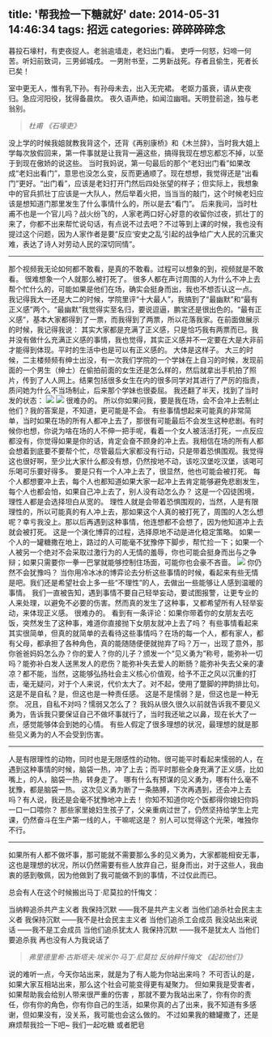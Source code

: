title: '帮我捡一下糖就好'
date: 2014-05-31 14:46:34
tags: 招远
categories: 碎碎碎碎念
---
> 
暮投石壕村，有吏夜捉人。老翁逾墙走，老妇出门看。
吏呼一何怒，妇啼一何苦。听妇前致词，三男邺城戍。
一男附书至，二男新战死。存者且偷生，死者长已矣！
> 
<!--more-->
> 
室中更无人，惟有乳下孙。有孙母未去，出入无完裙。
老妪力虽衰，请从吏夜归。急应河阳役，犹得备晨炊。
夜久语声绝，如闻泣幽咽。天明登前途，独与老翁别。

>*杜甫 《石壕吏》*

没上学的时候我姐就教我背这个，还背《再别康桥》和《木兰辞》，当时我大姐上学每次放假回来，第一件事就是让我背一遍这些，搞得我现在想忘都忘不掉，以至于到现在傲娇的说这些。
当时我妈说，第一句最后的那个“老妇出门看”如果改成“老妇出看门”，意思也没怎么变，反而更通顺了。现在想想，我觉得还是“出看门”更好。“出门看”，应该是老妇打开门然后四处张望的样子；但实际上，我想象中的官兵抓壮丁应该是一大队人，然后举着火把，当当当的敲门，这个时候老妇应该是想知道门那里发生了什么事情什么的，所以是去“看门”。
后来我问，当时杜甫不也是一个官儿吗？战火纷飞的，人家老两口好心好意的收留你过夜，抓壮丁的来了，你都不出来帮忙说句话，有点说不过去吧？不过等到上课的时候，我也没有提过这个问题，因为人家作者是要“反应‘安史之乱’引起的战争给广大人民的沉重灾难，表达了诗人对劳动人民的深切同情”。

---------

那个视频我无论如何都不敢看，是真的不敢看。过程可以想象的到，视频就是不敢看。
很难想象一个人就那么被打死了。
很多人都在声讨周围的人为什么不冲上去帮个忙什么的，可能如果是他们在场，确实会挺身而出，我也不想否认这一点。
我记得我大一还是大二的时候，学院里评“十大最人”，我搞到了“最幽默”和“最有正义感”两个。“最幽默”我觉得实至名归，要说逗逼，鹏宝还是很出色的。“最有正义感”，基本大家都得到了一票，而我得到了两票，所以花落我家。在前面做展示的时候，我记得我说：
其实大家都是充满了正义感，只是恰巧我有两票而已。我并没有做什么充满正义感的事情，我也觉得，其实正义感并不一定要在大是大非前才能得到体现。平时的生活中也是可以有正义感的。
大体是这样子。
大三的时候，二主楼频频有绅士出没，有一次我们学院的一个学妹在上自习的时候，发现前面的一个男生（绅士）在偷拍前面的女生还是怎么样的，然后就拿出手机拍了照片，传到了人人网上。结果包括很多女生在内的很多同学对其进行了严厉的指责，质问她为什么不当场制止，后来那个学妹也很委屈。
我还翻了半天，找到了当时发的状态：
![](/img/0531/1.PNG)
![](/img/0531/2.PNG)
很难办的。
所以你如果问我，要是我在场，会不会冲上去制止他们？我的答案是，不知道，更可能是不会。
有些事情想起来可能真的非常简单，当时如果在场的所有人都冲上去了，那很有可能最后不会发生这种悲剧。有时候你也想，你说为啥在场的人不伸一把手呢，看着一个女人被活活打死，一点反应都没有，你觉得如果是你的话，肯定会奋不顾身的冲上去。我相信在场的所有人都会想着到底要不要帮个忙，尽管最后大家都没有行动，只是带着恐惧围观。我觉得这也很好啊，至少比大家什么都没有想，仍然按地不动，该吃汉堡吃汉堡，该喝可乐喝可乐要好得多。
要是只有一个人冲上去了，很显然，他也可能会被打死。
每个人都想要冲上去，每个人也都知道如果大家一起冲上去肯定能够避免悲剧发生，每个人也都会怕，如果自己冲上去了，别人没有动怎么办？
这是一个囚徒困境，理性人都是会选择坦白从宽的。
理性人就是会带着恐惧围观的，当然，人是有限理性的，所以可能真的有人冲上去，那如果这个人真的被打死了，周围的人怎么想呢？幸亏我没上。那以后再遇到这种事情，他连想都不会想了，因为他知道冲上去就会被打死。
这是一个演化博弈的过程，选择原地不动是进化稳定策略。
如果一个人的一罐糖撒在地上，路过的人可能毫不犹豫停下脚步，帮忙捡一下；如果一个人被另一个绝对不会采取过激行为的人无情的羞辱，你也可能会挺身而出与之争辩；如果只需要你一拳一巴掌就能够控制住场面，可能你也会豪不吝啬。
![](/img/0531/3.PNG)
你仍然不会犹豫吗？
当你用冷冰冰的博弈论去分析这些事情的时候，看起来有些无情是吧。我们还是希望社会上多一些“不理性”的人，去做出一些能够让人感到温暖的事情。
我们一直被告知，遇到事情不要自己轻举妄动，要试图报警，让更专业的人来处理，以避免不必要的伤害。然而真的发生了这种事，又都希望所有人轻举妄动，来体现正义感。
很难办的。
看到有一条评论：如果你带着你的女朋友去吃饭，突然发生了这种事，难道你直接抛下女朋友就冲上去了吗？
有些事情看起来其实很简单，但真的就简单的去看待这些事情吗？在场的每一个人，都有家人，都有父母，都承担了各种角色，真的能随随便便就抛弃了吗？万一，出现了意外，那你爸爸妈妈怎么办？你的爱人？你的儿子？颁发一个“见义勇为”称号，能弥补一切吗？能弥补白发人送黑发人的悲伤？能弥补失去爱人的断肠？能弥补失去父亲的凄凉？都不能，当然，这能够弘扬社会主义核心价值观，给予不正之风以沉重的打击，毫无疑问，对于个人来说，代价太大了。对不起，使用了蹩脚的押韵排比句。
这是不是自私？是，但这也是一种责任感。
这是不是懦弱？是，但这也是一种无奈。
况且，自私不对吗？懦弱又怎么了？
我妈从很久很久以前就告诉我不要见义勇为，告诉我只要保证自己不做坏事就行了，当时我还呲之以鼻，现在长大了一点，感觉能够体会到她的心情。
有些人假定了很多理想的状况，最理想的就是那些见义勇为的人不会受到伤害。

------

人是有限理性的动物，同时也是无限感性的动物。很可能平时看起来懦弱的人，在遇到这种事情的时候，脑袋一热，冲了上去；而平时那些全身充满了正义感，比如嘴上，的人，脑袋一热，转身走了。
哪有什么有预谋的见义勇为，哪有什么毫不犹豫，都是脑袋一热。
这次见义勇为断了一条胳膊，下次再遇到，还会冲上去吗？有人说，我还是会毫不犹豫地冲上去！
你知不知道你吃个饭都得你媳妇你妈一口一口喂你？
那些家里媳妇生孩子了，父亲重病过世了，仍然坚持给学生上完课，仍然奋斗在生产第一线的人，干嘛呢这是？
别人可以觉得这个光荣，唯独你不行。

----

如果所有人都不做坏事，那可能就不需要那么多的见义勇为，大家都能相安无事，这也是理想的状况，所以仍然需要有些人放弃自己，挺身而出，对于这些人，我由衷的感到敬佩，因为他做到了我可能做不到的事情，不过仅此而已。

总会有人在这个时候搬出马丁·尼莫拉的忏悔文：

> 
当纳粹追杀共产主义者
我保持沉默
——我不是共产主义者
当他们追杀社会民主主义者
我保持沉默
——我不是社会民主主义者
当他们追杀工会成员
我没站出来说话
——我不是工会成员
当他们追杀犹太人
我保持沉默
——我不是犹太人
当他们要追杀我
再也没有人为我说话了

>*弗里德里希·古斯塔夫·埃米尔·马丁·尼莫拉 反纳粹忏悔文 《起初他们》*

说的难听一点，今天你站出来，就是为了有人能为你站出来吗？
不可否认的是，如果大家互相站出来，那么这个社会可能变得更有凝聚力。
但如果我是受害者，如果帮助我会给别人带来很严重的伤害 ，那就不要为我站出来了，你有你的责任，你有你的角色，你有你自己的生活，如果你真的占了出来，我不知道有多感谢，但如果没有，没关系，我可能也会这么做的。
不过如果我的糖罐撒了，还是麻烦帮我捡一下吧~ 我们一起吃糖
或者肥皂
